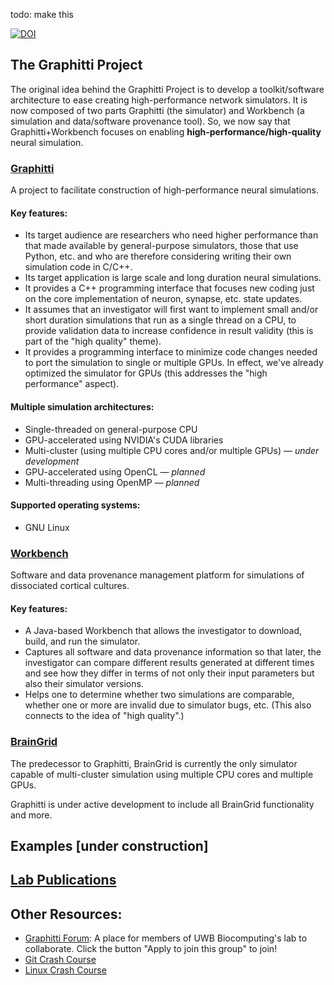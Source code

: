 todo: make this


[![DOI](https://zenodo.org/badge/6034062.svg)](https://zenodo.org/badge/latestdoi/6034062)

## The Graphitti Project

The original idea behind the Graphitti Project is to develop a toolkit/software architecture to ease creating high-performance network simulators. It is now composed of two parts Graphitti (the simulator) and Workbench (a simulation and data/software provenance tool). So, we now say that Graphitti+Workbench focuses on enabling **high-performance/high-quality** neural simulation.

### [Graphitti](https://uwb-biocomputing.github.io/Graphitti/)

A project to facilitate construction of high-performance neural simulations.

#### Key features:
- Its target audience are researchers who need higher performance than that made available by general-purpose simulators, those that use Python, etc. and who are therefore considering writing their own simulation code in C/C++.
- Its target application is large scale and long duration neural simulations.
- It provides a C++ programming interface that focuses new coding just on the core implementation of neuron, synapse, etc. state updates.
- It assumes that an investigator will first want to implement small and/or short duration simulations that run as a single thread on a CPU, to provide validation data to increase confidence in result validity (this is part of the "high quality" theme).
- It provides a programming interface to minimize code changes needed to port the simulation to single or multiple GPUs. In effect, we've already optimized the simulator for GPUs (this addresses the "high performance" aspect).

#### Multiple simulation architectures:

- Single-threaded on general-purpose CPU
- GPU-accelerated using NVIDIA's CUDA libraries
- Multi-cluster (using multiple CPU cores and/or multiple GPUs) — *under development*
- GPU-accelerated using OpenCL — *planned*
- Multi-threading using OpenMP — *planned*

#### Supported operating systems:

- GNU Linux


### [Workbench](https://UWB-Biocomputing.github.io/WorkBench/)

Software and data provenance management platform for simulations of dissociated cortical cultures.

#### Key features:
- A Java-based Workbench that allows the investigator to download, build, and run the simulator.
- Captures all software and data provenance information so that later, the investigator can compare different results generated at different times and see how they differ in terms of not only their input parameters but also their simulator versions. 
- Helps one to determine whether two simulations are comparable, whether one or more are invalid due to simulator bugs, etc. (This also connects to the idea of "high quality".)

### [BrainGrid](https://uwb-biocomputing.github.io/BrainGrid/)

The predecessor to Graphitti, BrainGrid is currently the only simulator capable of multi-cluster simulation using multiple CPU cores and multiple GPUs. 

Graphitti is under active development to include all BrainGrid functionality and more. 

## Examples [under construction]


## [Lab Publications](lab-publications.md) 

## Other Resources:

- [Graphitti Forum](https://groups.google.com/g/uwb-braingrid): A place for members of UWB Biocomputing's lab to collaborate. Click the button "Apply to join this group" to join!
- [Git Crash Course](https://github.com/UWB-Biocomputing/BrainGrid/wiki/Git-Crash-Course)
- [Linux Crash Course](https://github.com/UWB-Biocomputing/BrainGrid/wiki/Linux-Crash-Course)
